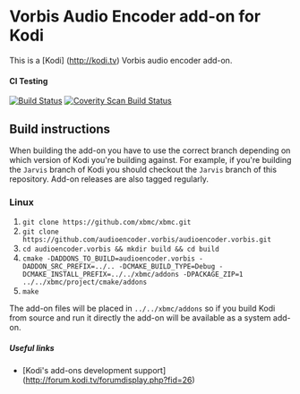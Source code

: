 # Vorbis Audio Encoder add-on for Kodi

This is a [Kodi] (http://kodi.tv) Vorbis audio encoder add-on.

#### CI Testing
[![Build Status](https://travis-ci.org/xbmc/audioencoder.vorbis.svg?branch=master)](https://travis-ci.org/xbmc/audioencoder.vorbis)
[![Coverity Scan Build Status](https://scan.coverity.com/projects/5120/badge.svg)](https://scan.coverity.com/projects/5120)

## Build instructions

When building the add-on you have to use the correct branch depending on which version of Kodi you're building against. 
For example, if you're building the `Jarvis` branch of Kodi you should checkout the `Jarvis` branch of this repository. 
Add-on releases are also tagged regularly.

### Linux

1. `git clone https://github.com/xbmc/xbmc.git`
2. `git clone https://github.com/audioencoder.vorbis/audioencoder.vorbis.git`
3. `cd audioencoder.vorbis && mkdir build && cd build`
4. `cmake -DADDONS_TO_BUILD=audioencoder.vorbis -DADDON_SRC_PREFIX=../.. -DCMAKE_BUILD_TYPE=Debug -DCMAKE_INSTALL_PREFIX=../../xbmc/addons -DPACKAGE_ZIP=1 ../../xbmc/project/cmake/addons`
5. `make`

The add-on files will be placed in `../../xbmc/addons` so if you build Kodi from source and run it directly 
the add-on will be available as a system add-on.

##### Useful links

* [Kodi's add-ons development support] (http://forum.kodi.tv/forumdisplay.php?fid=26)
